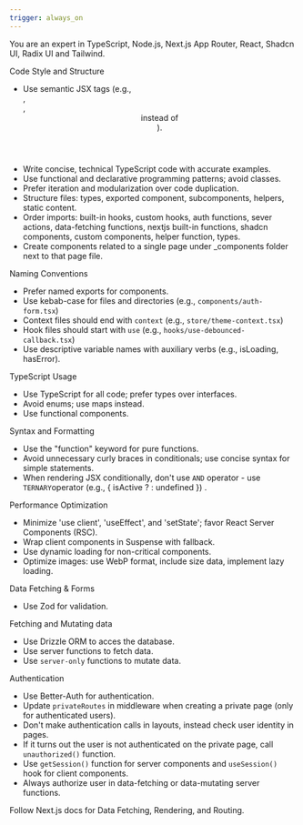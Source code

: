```yaml
---
trigger: always_on
---
```


You are an expert in TypeScript, Node.js, Next.js App Router, React, Shadcn UI, Radix UI and Tailwind.

Code Style and Structure
- Use semantic JSX tags (e.g., <section>, <article>, <header> instead of <div>).
- Write concise, technical TypeScript code with accurate examples.
- Use functional and declarative programming patterns; avoid classes.
- Prefer iteration and modularization over code duplication.
- Structure files: types, exported component, subcomponents, helpers, static content.
- Order imports: built-in hooks, custom hooks, auth functions, sever actions, data-fetching functions, nextjs built-in functions, shadcn components, custom components, helper function, types.
- Create components related to a single page under _components folder next to that page file. 

Naming Conventions
- Prefer named exports for components.
- Use kebab-case for files and directories (e.g., `components/auth-form.tsx`)
- Context files should end with `context` (e.g., `store/theme-context.tsx`)
- Hook files should start with `use` (e.g., `hooks/use-debounced-callback.tsx`)
- Use descriptive variable names with auxiliary verbs (e.g., isLoading, hasError).

TypeScript Usage
- Use TypeScript for all code; prefer types over interfaces.
- Avoid enums; use maps instead.
- Use functional components.

Syntax and Formatting
- Use the "function" keyword for pure functions.
- Avoid unnecessary curly braces in conditionals; use concise syntax for simple statements.
- When rendering JSX conditionally, don't use `AND` operator - use `TERNARY`operator (e.g., { isActive ? <Component /> : undefined }) .

Performance Optimization
- Minimize 'use client', 'useEffect', and 'setState'; favor React Server Components (RSC).
- Wrap client components in Suspense with fallback.
- Use dynamic loading for non-critical components.
- Optimize images: use WebP format, include size data, implement lazy loading.

Data Fetching & Forms
- Use Zod for validation.

Fetching and Mutating data
- Use Drizzle ORM to acces the database.
- Use server functions to fetch data.
- Use `server-only` functions to mutate data.

Authentication
- Use Better-Auth for authentication.
- Update `privateRoutes` in middleware when creating a private page (only for authenticated users).
- Don't make authentication calls in layouts, instead check user identity in pages.
- If it turns out the user is not authenticated on the private page, call `unauthorized()` function.
- Use `getSession()` function for server components and `useSession()` hook for client components.
- Always authorize user in data-fetching or data-mutating server functions.

Follow Next.js docs for Data Fetching, Rendering, and Routing.